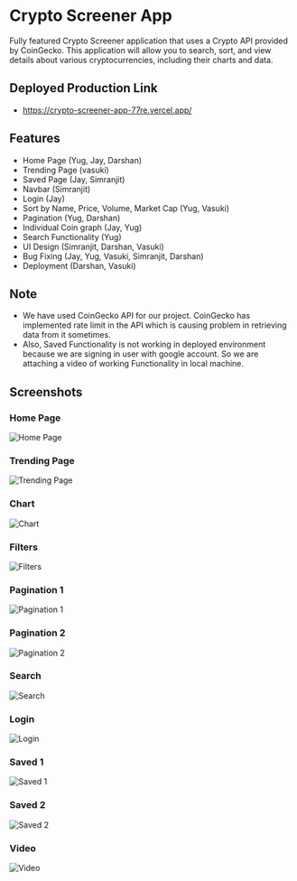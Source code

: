 
# Crypto Screener App
Fully featured Crypto Screener application that uses a Crypto API provided by CoinGecko. This
application will allow you to search, sort, and view details about various cryptocurrencies,
including their charts and data.

## Deployed Production Link
- https://crypto-screener-app-77re.vercel.app/

## Features
- Home Page (Yug, Jay, Darshan)
- Trending Page (vasuki)
- Saved Page (Jay, Simranjit)
- Navbar (Simranjit)
- Login (Jay)
- Sort by Name, Price, Volume, Market Cap (Yug, Vasuki)
- Pagination (Yug, Darshan)
- Individual Coin graph (Jay, Yug)
- Search Functionality (Yug)
- UI Design (Simranjit, Darshan, Vasuki)
- Bug Fixing (Jay, Yug, Vasuki, Simranjit, Darshan)
- Deployment (Darshan, Vasuki)


## Note
- We have used CoinGecko API for our project. CoinGecko has implemented rate limit in the API which is causing problem in retrieving data from it sometimes. 
- Also, Saved Functionality is not working in deployed environment because we are signing in user with google account. So we are attaching a video of working Functionality in local machine.

## Screenshots
### Home Page
![Home Page](Screenshots/Home.png)

### Trending Page
![Trending Page](Screenshots/Trending.png)

### Chart
![Chart](Screenshots/Chart.png)

### Filters
![Filters](Screenshots/Filter.png)

### Pagination 1
![Pagination 1](Screenshots/pagination1.png)

### Pagination 2
![Pagination 2](Screenshots/pagination2.png)

### Search
![Search](Screenshots/Search.png)

### Login
![Login](Screenshots/LogIn1.png)

### Saved 1
![Saved 1](Screenshots/Saved1.png)

### Saved 2
![Saved 2](Screenshots/Saved2.png)

### Video
![Video](Screenshots)
